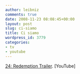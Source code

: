 ```yaml
---
author: leibniz
comments: true
date: 2008-11-23 08:08:45+00:00
layout: post
slug: ci-siamo
title: Ci siamo
wordpress_id: 3779
categories:
- tv
- youtube
---
```




[24: Redemption Trailer](http://it.youtube.com/watch?v=6whQylqa5Ko). [YouTube]
